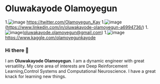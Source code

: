 # **Oluwakayode Olamoyegun**


1.![image](https://user-images.githubusercontent.com/52291447/116793745-8367e900-aac0-11eb-836f-9b74e2415a9f.png) https://twitter.com/Olamoyegun_Kay
1.![image](https://user-images.githubusercontent.com/52291447/116793651-e311c480-aabf-11eb-991e-cba76ad8cb19.png)(https://www.linkedin.com/in/oluwakayode-olamoyegun-a6994736/)
1.![image](https://user-images.githubusercontent.com/52291447/116793673-0472b080-aac0-11eb-9e73-49936be57e7d.png)(oluwakayode.olamoyegun@gmail.com)
1.![image](https://user-images.githubusercontent.com/52291447/116793339-2cf9ab00-aabe-11eb-980a-79f8e7d1e05c.png)https://www.kaggle.com/olamoyegunkayode


### Hi there 👋
I am **Oluwakayode Olamoyegun**. I am a dynamic engineer with great versatility. My core area of interests are Deep Reinforcement Learning,Control Systems and Computational Neuroscience. I have a great knack for learning new things.

<!--
**Spirit-Kay/Spirit-Kay** is a ✨ _special_ ✨ repository because its `README.md` (this file) appears on your GitHub profile.

Here are some ideas to get you started:

- 🔭 I’m currently working on a Deep Learning Project.
- 🌱 I’m currently learning **Computational Neuroscience, Deep Reinforcement Learning as well as best practices for AI/ML projects.**
- 👯 I’m looking to collaborate on **Deep Reinforcement Learning,Control Systems and Computational Neuroscience projects.**
- 🤔 I’m looking for help with **Quantum ML and Quantum Computing**
- 💬 Ask me about **Control Systems and AI/ML**
- 📫 ***How to reach me:*** oluwakayode.olamoyegun@gmail.com
- 😄 Pronouns: ...
- ⚡ ***Fun fact:*** I love music!
-->
